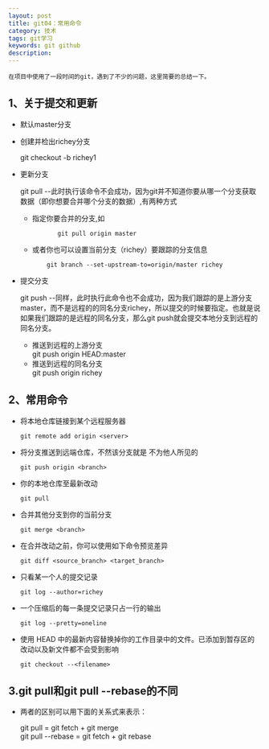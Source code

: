 ```yaml
---
layout: post
title: git04：常用命令
category: 技术
tags: git学习
keywords: git github
description:
---
```


    在项目中使用了一段时间的git，遇到了不少的问题，这里简要的总结一下。

## 1、关于提交和更新

* 默认master分支

* 创建并检出richey分支

    git checkout -b richey1    

* 更新分支    

	git pull   --此时执行该命令不会成功，因为git并不知道你要从哪一个分支获取数据（即你想要合并哪个分支的数据）,有两种方式    

  * 指定你要合并的分支,如    

			   git pull origin master         

  * 或者你也可以设置当前分支（richey）要跟踪的分支信息    

			git branch --set-upstream-to=origin/master richey    

* 提交分支    

  git push --同样，此时执行此命令也不会成功，因为我们跟踪的是上游分支master，而不是远程的的同名分支richey，所以提交的时候要指定。也就是说如果我们跟踪的是远程的同名分支，那么git push就会提交本地分支到远程的同名分支。    
  * 推送到远程的上游分支    
        git push origin HEAD:master  
  * 推送到远程的同名分支    
        git push origin richey    


## 2、常用命令    

* 将本地仓库链接到某个远程服务器    

      git remote add origin <server>    

* 将分支推送到远端仓库，不然该分支就是 不为他人所见的    

      git push origin <branch>

* 你的本地仓库至最新改动    

      git pull

* 合并其他分支到你的当前分支    

      git merge <branch>

* 在合并改动之前，你可以使用如下命令预览差异    

      git diff <source_branch> <target_branch>


* 只看某一个人的提交记录    

      git log --author=richey    

* 一个压缩后的每一条提交记录只占一行的输出    

      git log --pretty=oneline

* 使用 HEAD 中的最新内容替换掉你的工作目录中的文件。已添加到暂存区的改动以及新文件都不会受到影响    

      git checkout --<filename>    

## 3.git pull和git pull --rebase的不同     
* 两者的区别可以用下面的关系式来表示：    

  git pull = git fetch + git merge    
  git pull --rebase = git fetch + git rebase
